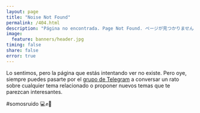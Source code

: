 ```yaml
---
layout: page
title: "Noise Not Found"
permalink: /404.html
description: "Página no encontrada. Page Not Found. ページが見つかりません."
image:
  feature: banners/header.jpg
timing: false
share: false
error: true
---  
```


Lo sentimos, pero la página que estás intentando ver no existe. Pero oye, siempre puedes pasarte por el [grupo de Telegram](https://t.me/inter_ferencias) a conversar un rato sobre cualquier tema relacionado o proponer nuevos temas que te parezcan interesantes.

\#somosruido 💻✊📣

<figure>
	<img src="{{ "/assets/images/logo.png" }}" alt="" style="display:block;margin:auto;">
</figure>

